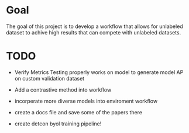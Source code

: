 
# Goal

The goal of this project is to develop a workflow that allows for unlabeled dataset to achive high results that can compete with unlabeled datasets.


# TODO

- Verify Metrics Testing properly works on model to generate model AP on custom validation dataset

- Add a contrastive method into workflow

- incorperate more diverse models into enviroment workflow

- create a docs file and save some of the papers there 

- create detcon byol training pipeline! 